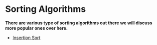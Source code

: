 # Sorting Algorithms

**There are various type of sorting algorithms out there we will discuss more popular ones over here.**

* [Insertion Sort](https://github.com/DeadlyNoobie/Algorithms/tree/main/Sorting_Algorithms/Insertion_Sort)
